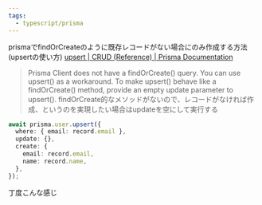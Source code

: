```yaml
---
tags:
  - typescript/prisma
---
```


prismaでfindOrCreateのように既存レコードがない場合にのみ作成する方法(upsertの使い方)
[upsert | CRUD (Reference) | Prisma Documentation](https://www.prisma.io/docs/orm/prisma-client/queries/crud#update-or-create-records:~:text=Prisma%20Client%20does%20not%20have%20a%20findOrCreate()%20query.%20You%20can%20use%20upsert()%20as%20a%20workaround.%20To%20make%20upsert()%20behave%20like%20a%20findOrCreate()%20method%2C%20provide%20an%20empty%20update%20parameter%20to%20upsert().)
> Prisma Client does not have a findOrCreate() query. You can use upsert() as a workaround. To make upsert() behave like a findOrCreate() method, provide an empty update parameter to upsert().
findOrCreate的なメソッドがないので、レコードがなければ作成、というのを実現したい場合はupdateを空にして実行する
```ts
await prisma.user.upsert({
  where: { email: record.email },
  update: {},
  create: {
	email: record.email,
	name: record.name,
  },
});
```
丁度こんな感じ